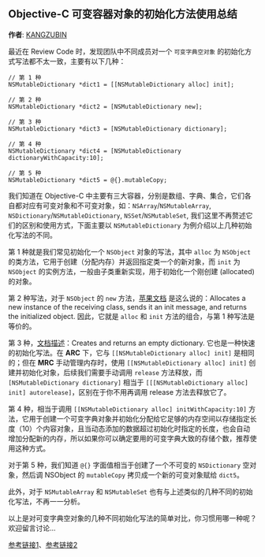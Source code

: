 Objective-C 可变容器对象的初始化方法使用总结
--------
**作者**: [KANGZUBIN](https://weibo.com/kangzubin)

最近在 Review Code 时，发现团队中不同成员对一个 `可变字典空对象` 的初始化方式写法都不太一致，主要有以下几种：

```objc
// 第 1 种
NSMutableDictionary *dict1 = [[NSMutableDictionary alloc] init];

// 第 2 种
NSMutableDictionary *dict2 = [NSMutableDictionary new];

// 第 3 种
NSMutableDictionary *dict3 = [NSMutableDictionary dictionary];

// 第 4 种
NSMutableDictionary *dict4 = [NSMutableDictionary dictionaryWithCapacity:10];

// 第 5 种
NSMutableDictionary *dict5 = @{}.mutableCopy;
```

我们知道在 Objective-C 中主要有三大容器，分别是数组、字典、集合，它们各自都对应有可变对象和不可变对象，如：`NSArray`/`NSMutableArray`, `NSDictionary`/`NSMutableDictionary`, `NSSet`/`NSMutableSet`, 我们这里不再赘述它们的区别和使用方式，下面主要以 `NSMutableDictionary` 为例介绍以上几种初始化写法的不同。

第 1 种就是我们常见初始化一个 `NSObject` 对象的写法，其中 `alloc` 为 `NSObject` 的类方法，它用于创建（分配内存）并返回指定类一个的新对象，而 `init` 为 `NSObject` 的实例方法，一般由子类重新实现，用于初始化一个刚创建 (allocated) 的对象。

第 2 种写法，对于 `NSObject` 的 `new` 方法，[苹果文档](https://developer.apple.com/documentation/objectivec/nsobject/1571948-new) 是这么说的：Allocates a new instance of the receiving class, sends it an init message, and returns the initialized object. 因此，它就是 `alloc` 和 `init` 方法的组合，与第 1 种写法是等价的。

第 3 种，[文档描述](https://developer.apple.com/documentation/foundation/nsdictionary/1574180-dictionary?language=objc)：Creates and returns an empty dictionary. 它也是一种快速的初始化写法。在 **ARC** 下，它与 `[[NSMutableDictionary alloc] init]` 是相同的；但在 **MRC** 手动管理内存时，使用 `[[NSMutableDictionary alloc] init]` 创建并初始化对象，后续我们需要手动调用 `release` 方法释放，而 `[NSMutableDictionary dictionary]` 相当于 `[[[NSMutableDictionary alloc] init] autorelease]`，区别在于你不用再调用 release 方法去释放它了。

第 4 种，相当于调用 `[[NSMutableDictionary alloc] initWithCapacity:10]` 方法，它用于创建一个可变字典对象并初始化分配给它足够的内存空间以存储指定长度（10）个内容对象，且当动态添加的数据超过初始化时指定的长度，也会自动增加分配新的内存，所以如果你可以确定要用的可变字典大致的存储个数，推荐使用这种方式。

对于第 5 种，我们知道 `@{}` 字面值相当于创建了一个不可变的 `NSDictionary` 空对象，然后调 NSObject 的 `mutableCopy` 拷贝成一个新的可变对象赋给 `dict5`。

此外，对于 `NSMutableArray` 和 `NSMutableSet` 也有与上述类似的几种不同的初始化写法，不再一一分析。

以上是对可变字典空对象的几种不同初始化写法的简单对比，你习惯用哪一种呢？欢迎留言讨论...

[参考链接1](https://stackoverflow.com/questions/4152322/to-create-an-empty-dictionary-nsmutabledictionary-dictionary-or-nsmutabledi)、[参考链接2](https://stackoverflow.com/questions/11256228/what-is-the-difference-between-class-new-and-class-alloc-init-in-ios/11256290)